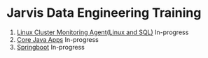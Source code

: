 # Jarvis Data Engineering Training
1. [Linux Cluster Monitoring Agent(Linux and SQL)](./linux_sql/README.md) In-progress
2. [Core Java Apps](./core_java/README.md) In-progress
3. [Springboot](./springboot/README.md) In-progress
